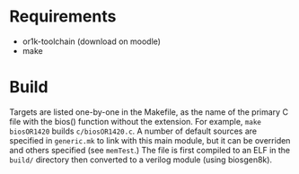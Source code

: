 # Requirements

* or1k-toolchain (download on moodle)
* make

# Build

Targets are listed one-by-one in the Makefile, as the name of the primary C file with the bios() function without the extension. For example, `make biosOR1420` builds `c/biosOR1420.c`. A number of default sources are specified in `generic.mk` to link with this main module, but it can be overriden and others specified (see `memTest`.)  The file is first compiled to an ELF in the `build/` directory then converted to a verilog module (using biosgen8k).